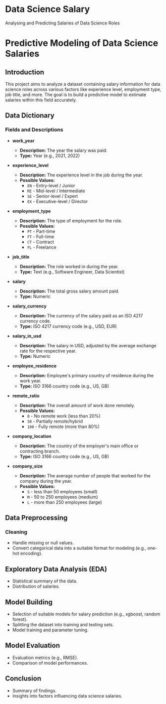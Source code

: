 # Data Science Salary
 Analysing and Predicting Salaries of Data Science Roles
# Predictive Modeling of Data Science Salaries

## Introduction

This project aims to analyze a dataset containing salary information for data science roles across various factors like experience level, employment type, job title, and more. The goal is to build a predictive model to estimate salaries within this field accurately.

## Data Dictionary

### Fields and Descriptions

- **work_year**
  - **Description:** The year the salary was paid.
  - **Type:** Year (e.g., 2021, 2022)

- **experience_level**
  - **Description:** The experience level in the job during the year.
  - **Possible Values:**
    - `EN` - Entry-level / Junior
    - `MI` - Mid-level / Intermediate
    - `SE` - Senior-level / Expert
    - `EX` - Executive-level / Director

- **employment_type**
  - **Description:** The type of employment for the role.
  - **Possible Values:**
    - `PT` - Part-time
    - `FT` - Full-time
    - `CT` - Contract
    - `FL` - Freelance

- **job_title**
  - **Description:** The role worked in during the year.
  - **Type:** Text (e.g., Software Engineer, Data Scientist)

- **salary**
  - **Description:** The total gross salary amount paid.
  - **Type:** Numeric

- **salary_currency**
  - **Description:** The currency of the salary paid as an ISO 4217 currency code.
  - **Type:** ISO 4217 currency code (e.g., USD, EUR)

- **salary_in_usd**
  - **Description:** The salary in USD, adjusted by the average exchange rate for the respective year.
  - **Type:** Numeric

- **employee_residence**
  - **Description:** Employee's primary country of residence during the work year.
  - **Type:** ISO 3166 country code (e.g., US, GB)

- **remote_ratio**
  - **Description:** The overall amount of work done remotely.
  - **Possible Values:**
    - `0` - No remote work (less than 20%)
    - `50` - Partially remote/hybrid
    - `100` - Fully remote (more than 80%)

- **company_location**
  - **Description:** The country of the employer's main office or contracting branch.
  - **Type:** ISO 3166 country code (e.g., US, GB)

- **company_size**
  - **Description:** The average number of people that worked for the company during the year.
  - **Possible Values:**
    - `S` - less than 50 employees (small)
    - `M` - 50 to 250 employees (medium)
    - `L` - more than 250 employees (large)
## Data Preprocessing

### Cleaning
- Handle missing or null values.
- Convert categorical data into a suitable format for modeling (e.g., one-hot encoding).

## Exploratory Data Analysis (EDA)

- Statistical summary of the data.
- Distribution of salaries.

## Model Building

- Selection of suitable models for salary prediction (e.g., xgboost, random forest).
- Splitting the dataset into training and testing sets.
- Model training and parameter tuning.

## Model Evaluation

- Evaluation metrics (e.g., RMSE).
- Comparison of model performances.

## Conclusion

- Summary of findings.
- Insights into factors influencing data science salaries.

